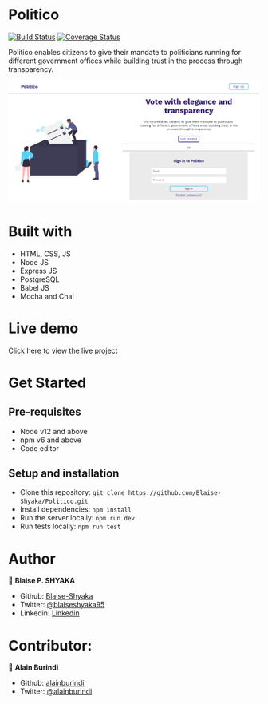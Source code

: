 # Politico

[![Build Status](https://travis-ci.org/Blaise-Shyaka/Politico.svg?branch=develop)](https://travis-ci.org/Blaise-Shyaka/Politico) [![Coverage Status](https://coveralls.io/repos/github/Blaise-Shyaka/Politico/badge.svg?branch=develop)](https://coveralls.io/github/Blaise-Shyaka/Politico?branch=develop)

Politico enables citizens to give their mandate to politicians running for different government offices
while building trust in the process through transparency.

![Project Screenshot](politico-screenshot.png)

# Built with

- HTML, CSS, JS
- Node JS
- Express JS
- PostgreSQL
- Babel JS
- Mocha and Chai

# Live demo

Click [here](https://blaise-shyaka.github.io/Politico/templates/) to view the live project

# Get Started

## Pre-requisites

- Node v12 and above
- npm v6 and above
- Code editor

## Setup and installation

- Clone this repository: `git clone https://github.com/Blaise-Shyaka/Politico.git`
- Install dependencies: `npm install`
- Run the server locally: `npm run dev`
- Run tests locally: `npm run test`

# Author

👤 **Blaise P. SHYAKA**
- Github: [Blaise-Shyaka](https://github.com/Blaise-Shyaka)
- Twitter: [@blaiseshyaka95](https://twitter.com/blaiseshyaka95)
- Linkedin: [Linkedin](https://linkedin.com/in/blaise-pascal-shyaka-b1340b111)

# Contributor:

👤 **Alain Burindi**
- Github: [alainburindi](https://github.com/alainburindi)
- Twitter: [@alainburindi](https://twitter.com/alainburindi)



